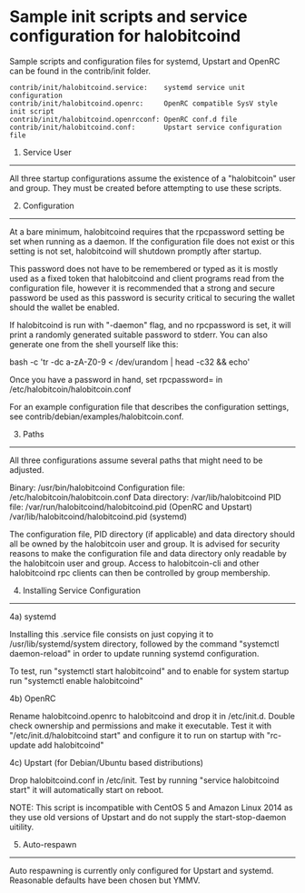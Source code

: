 Sample init scripts and service configuration for halobitcoind
==========================================================

Sample scripts and configuration files for systemd, Upstart and OpenRC
can be found in the contrib/init folder.

    contrib/init/halobitcoind.service:    systemd service unit configuration
    contrib/init/halobitcoind.openrc:     OpenRC compatible SysV style init script
    contrib/init/halobitcoind.openrcconf: OpenRC conf.d file
    contrib/init/halobitcoind.conf:       Upstart service configuration file

1. Service User
---------------------------------

All three startup configurations assume the existence of a "halobitcoin" user
and group.  They must be created before attempting to use these scripts.

2. Configuration
---------------------------------

At a bare minimum, halobitcoind requires that the rpcpassword setting be set
when running as a daemon.  If the configuration file does not exist or this
setting is not set, halobitcoind will shutdown promptly after startup.

This password does not have to be remembered or typed as it is mostly used
as a fixed token that halobitcoind and client programs read from the configuration
file, however it is recommended that a strong and secure password be used
as this password is security critical to securing the wallet should the
wallet be enabled.

If halobitcoind is run with "-daemon" flag, and no rpcpassword is set, it will
print a randomly generated suitable password to stderr.  You can also
generate one from the shell yourself like this:

bash -c 'tr -dc a-zA-Z0-9 < /dev/urandom | head -c32 && echo'

Once you have a password in hand, set rpcpassword= in /etc/halobitcoin/halobitcoin.conf

For an example configuration file that describes the configuration settings, 
see contrib/debian/examples/halobitcoin.conf.

3. Paths
---------------------------------

All three configurations assume several paths that might need to be adjusted.

Binary:              /usr/bin/halobitcoind
Configuration file:  /etc/halobitcoin/halobitcoin.conf
Data directory:      /var/lib/halobitcoind
PID file:            /var/run/halobitcoind/halobitcoind.pid (OpenRC and Upstart)
                     /var/lib/halobitcoind/halobitcoind.pid (systemd)

The configuration file, PID directory (if applicable) and data directory
should all be owned by the halobitcoin user and group.  It is advised for security
reasons to make the configuration file and data directory only readable by the
halobitcoin user and group.  Access to halobitcoin-cli and other halobitcoind rpc clients
can then be controlled by group membership.

4. Installing Service Configuration
-----------------------------------

4a) systemd

Installing this .service file consists on just copying it to
/usr/lib/systemd/system directory, followed by the command
"systemctl daemon-reload" in order to update running systemd configuration.

To test, run "systemctl start halobitcoind" and to enable for system startup run
"systemctl enable halobitcoind"

4b) OpenRC

Rename halobitcoind.openrc to halobitcoind and drop it in /etc/init.d.  Double
check ownership and permissions and make it executable.  Test it with
"/etc/init.d/halobitcoind start" and configure it to run on startup with
"rc-update add halobitcoind"

4c) Upstart (for Debian/Ubuntu based distributions)

Drop halobitcoind.conf in /etc/init.  Test by running "service halobitcoind start"
it will automatically start on reboot.

NOTE: This script is incompatible with CentOS 5 and Amazon Linux 2014 as they
use old versions of Upstart and do not supply the start-stop-daemon uitility.

5. Auto-respawn
-----------------------------------

Auto respawning is currently only configured for Upstart and systemd.
Reasonable defaults have been chosen but YMMV.


